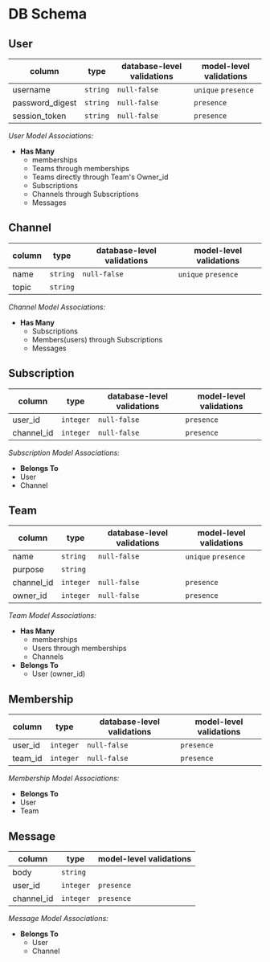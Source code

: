 # DB Schema

## User

| column          | type     | database-level validations | model-level validations |
|-----------------|----------|----------------------------|-------------------------|
| username        | `string` |    `null-false`            |   `unique` `presence`   |
| password_digest | `string` |    `null-false`            |    `presence`           |
| session_token   | `string` |    `null-false`            |    `presence`           |

*User Model Associations:*
- **Has Many**
  - memberships
  - Teams through memberships
  - Teams directly through Team's Owner_id
  - Subscriptions
  - Channels through Subscriptions
  - Messages


## Channel

| column      | type      | database-level validations | model-level validations |
|-------------|-----------|----------------------------|-------------------------|
| name        | `string`  |    `null-false`            |   `unique` `presence`   |
| topic       | `string`  |                            |                         |

*Channel Model Associations:*
- **Has Many**
  - Subscriptions
  - Members(users) through Subscriptions
  - Messages


## Subscription

| column     | type      | database-level validations | model-level validations |
|------------|-----------|----------------------------|-------------------------|
| user_id    | `integer` |    `null-false`            |      `presence`         |
| channel_id | `integer` |    `null-false`            |      `presence`         |

*Subscription Model Associations:*
- **Belongs To**
- User
- Channel

## Team

| column      | type      | database-level validations | model-level validations |
|-------------|-----------|----------------------------|-------------------------|
| name        | `string`  |    `null-false`            |   `unique` `presence`   |
| purpose     | `string`  |                            |                         |
| channel_id  | `integer` |    `null-false`            |      `presence`         |
| owner_id    | `integer` |    `null-false`            |      `presence`         |

*Team Model Associations:*
- **Has Many**
  - memberships
  - Users through memberships
  - Channels
- **Belongs To**
  - User (owner_id)

## Membership

| column     | type      | database-level validations | model-level validations |
|------------|-----------|----------------------------|-------------------------|
| user_id    | `integer` |    `null-false`            |      `presence`         |
| team_id    | `integer` |    `null-false`            |      `presence`         |

*Membership Model Associations:*
- **Belongs To**
- User
- Team


## Message

| column     | type      | model-level validations  |
|------------|-----------|--------------------------|
|  body      | `string`  |                          |
| user_id    | `integer` | `presence`               |
| channel_id | `integer` | `presence`               |

*Message Model Associations:*
- **Belongs To**
  - User
  - Channel
